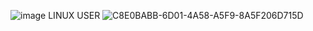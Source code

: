 ![image](https://github.com/Darkvillian/Darkvillian/assets/145226409/cfd5135c-e2ae-423d-be09-617944105d52)
LINUX USER 
![C8E0BABB-6D01-4A58-A5F9-8A5F206D715D](https://github.com/Darkvillian/Darkvillian/assets/145226409/7fc3d71e-67e1-4f5d-bfc3-557602550ceb)
